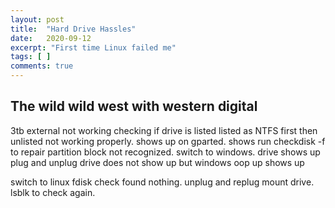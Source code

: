 ```yaml
---
layout: post
title:  "Hard Drive Hassles"
date:   2020-09-12
excerpt: "First time Linux failed me"
tags: [ ]
comments: true
---
```

 
## The wild wild west with western digital 
3tb external not working 
checking if drive is listed 
listed as NTFS first 
then unlisted 
not working properly. 
shows up on gparted. 
shows run checkdisk -f to repair 
partition block not recognized. 
switch to windows. 
drive shows up 
plug and unplug drive does not show up but windows oop up shows up 

switch to linux fdisk check
found nothing. 
unplug and replug
mount drive. 
lsblk to check again. 

